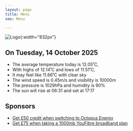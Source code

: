 ```yaml
---
layout: page
title: Menu
seo: Menu

---
```


![Logo](/images/logo.jpg){:width="832px"}

<!-- weather_marker starts -->
## On Tuesday, 14 October 2025

- The average temperature today is 12.05˚C,
- With highs of 12.14˚C and lows of 11.51˚C,
- It may feel like 11.66˚C with clear sky
- The wind speed is 0.45m/s and visibility is 10000m
- The pressure is 1029hPa and humidity is 90%
- The sun will rise at 06:31 and set at 17:17

<!-- weather_marker ends -->

## Sponsors

- [Get £50 credit when switching to Octopus Energy](https://bit.ly/3oD1nnS)
- [Get £75 when taking a 1000mb YouFibre broadband plan](https://aklam.io/91zWhU?)
